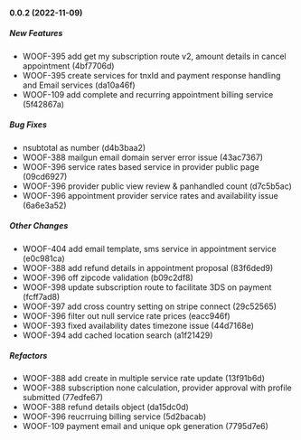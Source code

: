 #### 0.0.2 (2022-11-09)

##### New Features

*  WOOF-395 add get my subscription route v2, amount details in cancel appointment (4bf7706d)
*  WOOF-395 create services for tnxId and payment response handling and Email services (da10a46f)
*  WOOF-109 add complete and recurring appointment billing service (5f42867a)

##### Bug Fixes

*  nsubtotal as number (d4b3baa2)
*  WOOF-388 mailgun email domain server error issue (43ac7367)
*  WOOF-396 service rates based service in provider public page (09cd6927)
*  WOOF-396 provider public view review & panhandled count (d7c5b5ac)
*  WOOF-396 appointment provider service rates and availability issue (6a6e3a52)

##### Other Changes

*  WOOF-404 add email template, sms service in appointment service (e0c981ca)
*  WOOF-388 add refund details in appointment proposal (83f6ded9)
*  WOOF-396 off zipcode validation (b09c2df8)
*  WOOF-398 update subscription route to facilitate 3DS on payment (fcff7ad8)
*  WOOF-397 add cross country setting on stripe connect (29c52565)
*  WOOF-396 filter out null service rate prices (eacc946f)
*  WOOF-393 fixed availability dates timezone issue (44d7168e)
*  WOOF-394 add cached location search (a1f21429)

##### Refactors

*  WOOF-388 add create in multiple service rate update (13f91b6d)
*  WOOF-388 subscription none calculation, provider approval with profile submitted (77edfe67)
*  WOOF-388 refund details object (da15dc0d)
*  WOOF-396 reucrruing billing service (5d2bacab)
*  WOOF-109 payment email and unique opk generation (7795d7e6)

